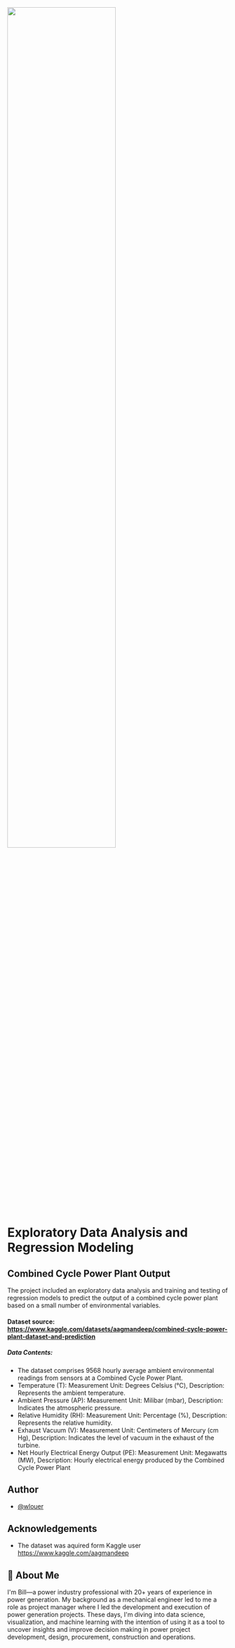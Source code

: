 
<img src="https://www.ge.com/news/sites/default/files/4229.jpg" width='70%' />

# Exploratory Data Analysis and Regression Modeling 
## Combined Cycle Power Plant Output

The project included an exploratory data analysis and training and testing of regression models to predict the output of a combined cycle power plant based on a small number of environmental variables.  


#### Dataset source:  https://www.kaggle.com/datasets/aagmandeep/combined-cycle-power-plant-dataset-and-prediction
##### Data Contents:
- The dataset comprises 9568 hourly average ambient environmental readings from sensors at a Combined Cycle Power Plant. 
- Temperature (T): Measurement Unit: Degrees Celsius (°C),  Description: Represents the ambient temperature.
- Ambient Pressure (AP): Measurement Unit: Milibar (mbar), Description: Indicates the atmospheric pressure.
- Relative Humidity (RH): Measurement Unit: Percentage (%), Description: Represents the relative humidity.
- Exhaust Vacuum (V): Measurement Unit: Centimeters of Mercury (cm Hg), Description: Indicates the level of vacuum in the exhaust of the turbine.
- Net Hourly Electrical Energy Output (PE): Measurement Unit: Megawatts (MW), Description: Hourly electrical energy produced by the Combined Cycle Power Plant




## Author

- [@wlouer](https://www.github.com/wlouer)


## Acknowledgements

 - The dataset was aquired form Kaggle user https://www.kaggle.com/aagmandeep

 

## 🚀 About Me
I'm Bill—a power industry professional with 20+ years of experience in power generation. My background as a mechanical engineer led to me a role as project manager where I led the development and execution of power generation projects. These days, I'm diving into data science, visualization, and machine learning with the intention of using it as a tool to uncover insights and improve decision making in power project development, design, procurement, construction and operations.

